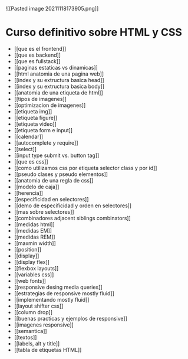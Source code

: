 ![[Pasted image 20211118173905.png]]
# Curso definitivo sobre HTML y CSS

* [[que es el frontend]]
* [[que es backend]]
* [[que es fullstack]]
* [[paginas estaticas vs dinamicas]]
* [[html anatomia de una pagina web]]
* [[index y su extructura basica head]]
* [[index y su extructura basica body]]
* [[anatomia de una etiqueta de html]]
* [[tipos de imagenes]]
* [[optimizacion de imagenes]]
* [[etiqueta img]]
* [[etiqueta figure]]
* [[etiqueta video]]
* [[etiqueta form e input]]
* [[calendar]]
* [[autocomplete y require]]
* [[select]]
* [[input type submit vs. button tag]]
* [[que es css]]
* [[como utilizamos css por etiqueta selector class y por id]]
* [[pseudo clases y pseudo elementos]]
* [[anatomia de una regla de css]]
* [[modelo de caja]]
* [[herencia]]
* [[especificidad en selectores]]
* [[demo de especificidad y orden en selectores]]
* [[mas sobre selectores]]
* [[combinadores adjacent siblings combinators]]
* [[medidas html]]
* [[medidas EM]]
* [[medidas REM]]
* [[maxmin width]]
* [[position]]
* [[display]]
* [[display flex]]
* [[flexbox layouts]]
* [[variables css]]
* [[web fonts]]
* [[responsive desing media queries]]
* [[estrategias de responsive mostly fluid]]
* [[implementando mostly fluid]]
* [[layout shifter css]]
* [[column drop]]
* [[buenas practicas y ejemplos de responsive]]
* [[imagenes responsive]]
* [[semantica]]
* [[textos]]
* [[labels, alt y title]]
* [[tabla de etiquetas HTML]]


